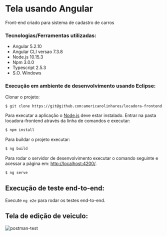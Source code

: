 # Tela usando Angular
Front-end criado para sistema de cadastro de carros

### Tecnologias/Ferramentas utilizadas:

* Angular 5.2.10
* Angular CLI versao 7.3.8
* Node.js 10.15.3
* Npm 3.0.0
* Typescript 2.5.3
* S.O. Windows

### Execução em ambiente de desenvolvimento usando Eclipse:

Clonar o projeto:

```sh
$ git clone https://git@github.com:americanolinhares/locadora-frontend.git
```
Para executar a aplicação o [Node.js](https://nodejs.org/en/) deve estar instalado.
Entrar na pasta locadora-frontend através da linha de comandos e executar:

```sh
$ npm install
```
Para buildar o projeto executar:

```sh
$ ng build
```
Para rodar o servidor de desenvolvimento executar o comando seguinte e acessar a página em: [http://localhost:4200/](http://localhost:4200/).

```sh
$ ng serve
```

## Execução de teste end-to-end:

Execute `ng e2e` para rodar os testes end-to-end.

## Tela de edição de veiculo:
![postman-test](https://i.ibb.co/0cc789t/frontend.png)
